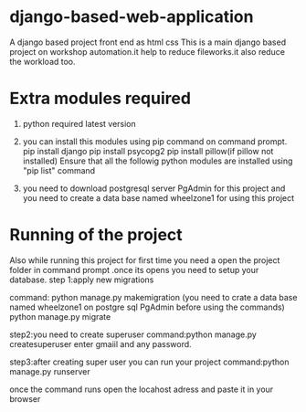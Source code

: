 # django-based-web-application
A django based project front end as html css
This is a main django based project on workshop automation.it help to reduce fileworks.it also reduce the workload too.

# Extra modules required

1) python required latest version

2) you can install this modules using pip command on command prompt.
   pip install django
   pip install psycopg2
   pip install pillow(if pillow not installed)
   Ensure that all the followig python modules are installed using "pip list" command

3) you need to download postgresql server PgAdmin for this project and you need to create a data base named wheelzone1 for using this project



# Running of the project

Also while running this project for first time you need a open the project folder in command prompt .once its opens you need to setup your database.
step 1:apply new migrations

command: python manage.py makemigration (you need to crate a data base named wheelzone1  on postgre sql PgAdmin before using the commands)
python manage.py migrate

step2:you need to create superuser
command:python manage.py createsuperuser 
enter gmaiil and any password.

step3:after creating super user you can run your project
command:python manage.py runserver

once the command runs open the locahost adress and paste it in your browser



